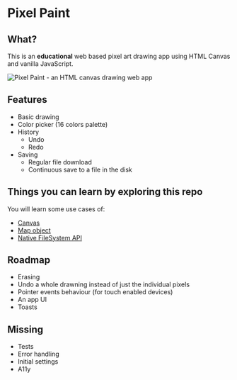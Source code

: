 # Pixel Paint

## What?

This is an **educational** web based pixel art drawing app using HTML Canvas and vanilla JavaScript.

![Pixel Paint - an HTML canvas drawing web app](https://user-images.githubusercontent.com/7959823/75613676-bf0bc980-5b30-11ea-9c7b-42e80f87beb4.gif)

## Features

- Basic drawing
- Color picker (16 colors palette)
- History
  - Undo
  - Redo
- Saving
  - Regular file download
  - Continuous save to a file in the disk

## Things you can learn by exploring this repo

You will learn some use cases of:
- [Canvas](https://developer.mozilla.org/en-US/docs/Web/API/Canvas_API)
- [Map object](https://developer.mozilla.org/en-US/docs/Web/JavaScript/Reference/Global_Objects/Map)
- [Native FileSystem API](https://web.dev/native-file-system/)

## Roadmap

- Erasing
- Undo a whole drawning instead of just the individual pixels
- Pointer events behaviour (for touch enabled devices)
- An app UI
- Toasts

## Missing

- Tests
- Error handling
- Initial settings
- A11y
